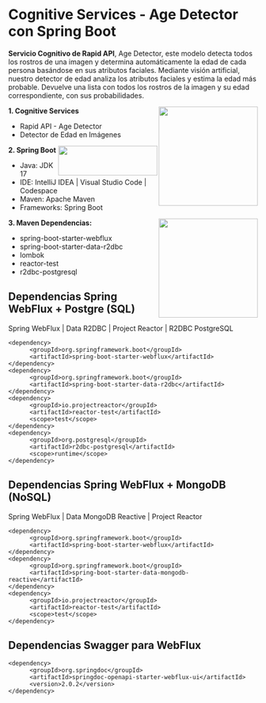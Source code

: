 # Cognitive Services - Age Detector con Spring Boot
**Servicio Cognitivo de Rapid API**, Age Detector, este modelo detecta todos los rostros de una imagen y determina automáticamente la edad de cada persona basándose en sus atributos faciales. Mediante visión artificial, nuestro detector de edad analiza los atributos faciales y estima la edad más probable. Devuelve una lista con todos los rostros de la imagen y su edad correspondiente, con sus probabilidades.

**1. Cognitive Services**
<img src ="https://wakeupandcode.com/wp-content/uploads/2019/08/azure-cognitive-services-bootcamp-event-image.png" align="right" style="width: 200px"/>
- Rapid API - Age Detector
- Detector de Edad en Imágenes

**2. Spring Boot**
<img src ="https://miro.medium.com/v2/resize:fit:716/1*98O4Gb5HLSlmdUkKg1DP1Q.png" align="right" style="height:60px; width: 200px"/>
- Java: JDK 17
- IDE: IntelliJ IDEA | Visual Studio Code | Codespace
- Maven: Apache Maven
- Frameworks: Spring Boot

**3. Maven Dependencias:**
<img src ="https://upload.wikimedia.org/wikipedia/commons/thumb/5/52/Apache_Maven_logo.svg/1280px-Apache_Maven_logo.svg.png" align="right" style="width: 200px"/>
* spring-boot-starter-webflux
* spring-boot-starter-data-r2dbc
* lombok
* reactor-test
* r2dbc-postgresql

## **Dependencias Spring WebFlux + Postgre (SQL)**

Spring WebFlux | Data R2DBC | Project Reactor | R2DBC PostgreSQL
```
<dependency>
      <groupId>org.springframework.boot</groupId>
      <artifactId>spring-boot-starter-webflux</artifactId>
</dependency>
<dependency>
      <groupId>org.springframework.boot</groupId>
      <artifactId>spring-boot-starter-data-r2dbc</artifactId>
</dependency>
<dependency>
      <groupId>io.projectreactor</groupId>
      <artifactId>reactor-test</artifactId>
      <scope>test</scope>
</dependency>
<dependency>
      <groupId>org.postgresql</groupId>
      <artifactId>r2dbc-postgresql</artifactId>
      <scope>runtime</scope>
</dependency>
```
## **Dependencias Spring WebFlux + MongoDB (NoSQL)**

Spring WebFlux | Data MongoDB Reactive | Project Reactor
```
<dependency>
      <groupId>org.springframework.boot</groupId>
      <artifactId>spring-boot-starter-webflux</artifactId>
</dependency>
<dependency>
      <groupId>org.springframework.boot</groupId>
      <artifactId>spring-boot-starter-data-mongodb-reactive</artifactId>
</dependency>
<dependency>
      <groupId>io.projectreactor</groupId>
      <artifactId>reactor-test</artifactId>
      <scope>test</scope>
</dependency>
```
## **Dependencias Swagger para WebFlux**
```
<dependency>
      <groupId>org.springdoc</groupId>
      <artifactId>springdoc-openapi-starter-webflux-ui</artifactId>
      <version>2.0.2</version>
</dependency>
```
